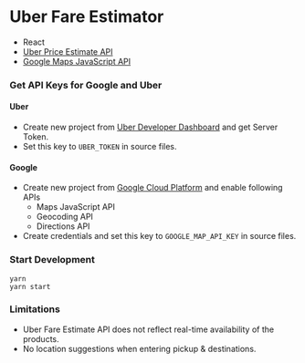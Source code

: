 # Uber Fare Estimator
- React
- [Uber Price Estimate API](https://developer.uber.com/docs/riders/references/api/v1.2/estimates-price-get)
- [Google Maps JavaScript API](https://developers.google.com/maps/documentation/javascript/tutorial)

### Get API Keys for Google and Uber
#### Uber
- Create new project from [Uber Developer Dashboard](https://developer.uber.com/dashboard/) and get Server Token.
- Set this key to `UBER_TOKEN` in source files.
#### Google
- Create new project from [Google Cloud Platform](https://console.cloud.google.com) and enable following APIs
  - Maps JavaScript API
  - Geocoding API
  - Directions API
- Create credentials and set this key to `GOOGLE_MAP_API_KEY` in source files.

### Start Development
```
yarn
yarn start
```

### Limitations
- Uber Fare Estimate API does not reflect real-time availability of the products.
- No location suggestions when entering pickup & destinations.
